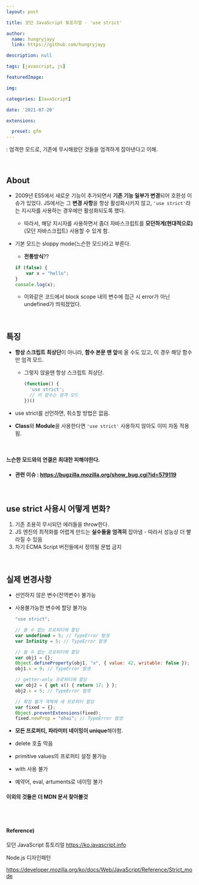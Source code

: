 ```yaml
---
layout: post

title: 모던 JavaScript 튜토리얼 - 'use strict'

author: 
  name: hungryjayy
  link: https://github.com/hungryjayy

description: null

tags: [javascript, js]

featuredImage: 

img: 

categories: [JavaScript]

date: '2021-07-20'

extensions:

  preset: gfm
---
```


: 엄격한 모드로, 기존에 무시해왔던 것들을 엄격하게 잡아낸다고 이해.

<br>

## About

* 2009년 ES5에서 새로운 기능이 추가되면서 **기존 기능 일부가 변경**되어 호환성 이슈가 있었다. JS에서는 그 **변경 사항**을 항상 활성화시키지 않고, `'use strict'`라는 지시자를 사용하는 경우에만 활성화되도록 했다.
  
  * 따라서, 해당 지시자를 사용하면서 좀더 자바스크립트를 **모던하게(현대적으로)**(모던 자바스크립트) 사용할 수 있게 함.
  
* 기본 모드는 sloppy mode(느슨한 모드)라고 부른다.

  * **전통방식**??

  ```javascript
  if (false) {
      var x = "hello";
  }
  console.log(x);
  ```

  * 이와같은 코드에서 block scope 내의 변수에 접근 시 error가 아닌 undefined가 띄워졌었다.

<br>

## 특징

* **항상 스크립트 최상단**이 아니라, **함수 본문 맨 앞**에 올 수도 있고, 이 경우 해당 함수만 엄격 모드.

  * 그렇지 않을땐 항상 스크립트 최상단.

    ```javascript
    (function() {
      'use strict';
      // 이 함수는 엄격 모드
    })()
    ```

* use strict를 선언하면, 취소할 방법은 없음.

* **Class**와 **Module**을 사용한다면 `'use strict'` 사용하지 않아도 이미 자동 적용됨.

<br>

#### 느슨한 모드와의 연결은 최대한 피해야한다.

* #### 관련 이슈 : https://bugzilla.mozilla.org/show_bug.cgi?id=579119

<br>

## use strict 사용시 어떻게 변화?

1. 기존 조용히 무시되던 에러들을 throw한다.
2. JS 엔진의 최적화를 어렵게 만드는 **실수들을 엄격히** 잡아냄 - 따라서 성능상 더 빨라질 수 있음 
3. 차기 ECMA Script 버전들에서 정의될 문법 금지

<br>

## 실제 변경사항

* 선언하지 않은 변수(전역변수) 불가능

* 사용불가능한 변수에 할당 불가능

  ```javascript
  "use strict";
  
  // 쓸 수 없는 프로퍼티에 할당
  var undefined = 5; // TypeError 발생
  var Infinity = 5; // TypeError 발생
  
  // 쓸 수 없는 프로퍼티에 할당
  var obj1 = {};
  Object.defineProperty(obj1, "x", { value: 42, writable: false });
  obj1.x = 9; // TypeError 발생
  
  // getter-only 프로퍼티에 할당
  var obj2 = { get x() { return 17; } };
  obj2.x = 5; // TypeError 발생
  
  // 확장 불가 객체에 새 프로퍼티 할당
  var fixed = {};
  Object.preventExtensions(fixed);
  fixed.newProp = "ohai"; // TypeError 발생
  ```

* **모든 프로퍼티, 파라미터 네이밍이 unique**해야함.

* delete 호출 막음

* primitive values의 프로퍼티 설정 불가능

* with 사용 불가

* 예약어, eval, artuments로 네이밍 불가

#### 이외의 것들은 더 MDN 문서 찾아볼것

<br><br>

#### Reference)

모던 JavaScript 튜토리얼 https://ko.javascript.info

Node.js 디자인패턴

https://developer.mozilla.org/ko/docs/Web/JavaScript/Reference/Strict_mode
